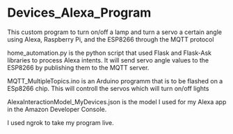 # Devices_Alexa_Program
This custom program to turn on/off a lamp and turn a servo a certain angle using Alexa, Raspberry Pi, and the ESP8266 through the MQTT protocol 

home_automation.py is the python script that used Flask and Flask-Ask libraries to process Alexa intents. It will send servo angle values to the ESP8266 by publishing them to the MQTT server.

MQTT_MultipleTopics.ino is an Arduino programm that is to be flashed on a ESp8266 chip. This will controll the servos which will turn on/off lights

AlexaInteractionModel_MyDevices.json is the model I used for my Alexa app in the Amazon Developer Console.

I used ngrok to take my program live. 

